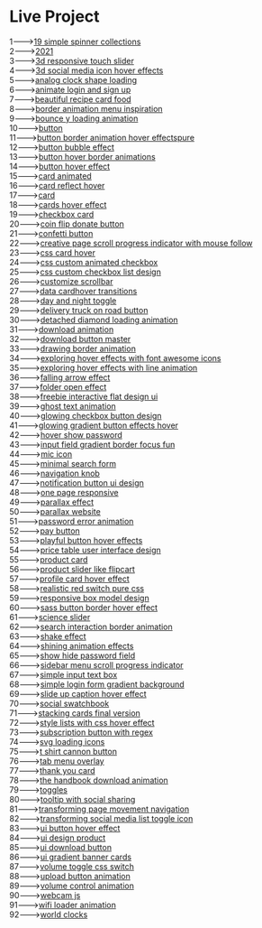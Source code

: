 <h1>Live Project</h1>
1---><a href="https://hawanbeats.github.io/html-css-js/19%20simple%20spinner%20collections/">19 simple spinner collections</a>
<br>
2---><a href="https://hawanbeats.github.io/html-css-js/2021/">2021</a>
<br>
3---><a href="https://hawanbeats.github.io/html-css-js/3d%20responsive%20touch%20slider/">3d responsive touch slider</a>
<br>
4---><a href="https://hawanbeats.github.io/html-css-js/3d%20social%20media%20icon%20hover%20effects/">3d social media icon hover effects</a>
<br>
5---><a href="https://hawanbeats.github.io/html-css-js/analog%20clock%20shape%20loading/">analog clock shape loading</a>
<br>
6---><a href="https://hawanbeats.github.io/html-css-js/animate%20login%20and%20sign%20up/">animate login and sign up</a>
<br>
7---><a href="https://hawanbeats.github.io/html-css-js/beatiful%20recipe%20card%20food/">beautiful recipe card food</a>
<br>
8---><a href="https://hawanbeats.github.io/html-css-js/border%20animation%20menu%20inspiration/">border animation menu inspiration</a>
<br>
9---><a href="https://hawanbeats.github.io/html-css-js/bounce%20y%20loading%20animation/">bounce y loading animation</a>
<br>
10---><a href="https://hawanbeats.github.io/html-css-js/button/">button</a>
<br>
11---><a href="https://hawanbeats.github.io/html-css-js/button%20border%20animation%20on%20hover%20effectspure/">button border animation hover effectspure</a>
<br>
12---><a href="https://hawanbeats.github.io/html-css-js/button%20bubble%20effect/">button bubble effect</a>
<br>
13---><a href="https://hawanbeats.github.io/html-css-js/button%20hover%20border%20animations/">button hover border animations</a>
<br>
14---><a href="https://hawanbeats.github.io/html-css-js/button%20hover%20effect/">button hover effect</a>
<br>
15---><a href="https://hawanbeats.github.io/html-css-js/card%20animated/">card animated</a>
<br>
16---><a href="https://hawanbeats.github.io/html-css-js/card%20reflect%20hover/">card reflect hover</a>
<br>
17---><a href="https://hawanbeats.github.io/html-css-js/card/">card</a>
<br>
18---><a href="https://hawanbeats.github.io/html-css-js/cards%20hover%20effect/">cards hover effect</a>
<br>
19---><a href="https://hawanbeats.github.io/html-css-js/checkbox%20card/">checkbox card</a>
<br>
20---><a href="https://hawanbeats.github.io/html-css-js/coin%20flip%20donate%20button/">coin flip donate button</a>
<br>
21---><a href="https://hawanbeats.github.io/html-css-js/confetti%20button/">confetti button</a>
<br>
22---><a href="https://hawanbeats.github.io/html-css-js/creative%20page%20scroll%20progress%20indicator%20with%20mouse%20follow/">creative page scroll progress indicator with mouse follow</a>
<br>
23---><a href="https://hawanbeats.github.io/html-css-js/css%20card%20hover/">css card hover</a>
<br>
24---><a href="https://hawanbeats.github.io/html-css-js/css%20custom%20animated%20checkbox/">css custom animated checkbox</a>
<br>
25---><a href="https://hawanbeats.github.io/html-css-js/css%20custom%20checkbox%20list%20design/">css custom checkbox list design</a>
<br>
26---><a href="https://hawanbeats.github.io/html-css-js/customize%20scrollbar/">customize scrollbar</a>
<br>
27---><a href="https://hawanbeats.github.io/html-css-js/data%20cardhover%20transitions/">data cardhover transitions</a>
<br>
28---><a href="https://hawanbeats.github.io/html-css-js/day%20and%20night%20toggle/">day and night toggle</a>
<br>
29---><a href="https://hawanbeats.github.io/html-css-js/delivery%20truck%20on%20road%20button/">delivery truck on road button</a>
<br>
30---><a href="https://hawanbeats.github.io/html-css-js/detached%20diamond%20loading%20animation/">detached diamond loading animation</a>
<br>
31---><a href="https://hawanbeats.github.io/html-css-js/download%20animation/">download animation</a>
<br>
32---><a href="https://hawanbeats.github.io/html-css-js/download-button-master/">download button master</a>
<br>
33---><a href="https://hawanbeats.github.io/html-css-js/drawing%20border%20animation/">drawing border animation</a>
<br>
34---><a href="https://hawanbeats.github.io/html-css-js/exploring%20hover%20effects%20with%20font%20awesome%20icons/">exploring hover effects with font awesome icons</a>
<br>
35---><a href="https://hawanbeats.github.io/html-css-js/exploring%20hover%20effects%20with%20line%20animation/">exploring hover effects with line animation</a>
<br>
36---><a href="https://hawanbeats.github.io/html-css-js/falling%20arrow%20effect/">falling arrow effect</a>
<br>
37---><a href="https://hawanbeats.github.io/html-css-js/folder%20open%20effect/">folder open effect</a>
<br>
38---><a href="https://hawanbeats.github.io/html-css-js/freebie%20interactive%20flat%20design%20ui/">freebie interactive flat design ui</a>
<br>
39---><a href="https://hawanbeats.github.io/html-css-js/ghost%20text%20animation/">ghost text animation</a>
<br>
40---><a href="https://hawanbeats.github.io/html-css-js/glowing%20checkbox%20button%20design/">glowing checkbox button design</a>
<br>
41---><a href="https://hawanbeats.github.io/html-css-js/glowing%20gradient%20button%20effects%20on%20hover/">glowing gradient button effects hover</a>
<br>
42---><a href="https://hawanbeats.github.io/html-css-js/hover%20show%20password/">hover show password</a>
<br>
43---><a href="https://hawanbeats.github.io/html-css-js/input%20field%20gradient%20border%20focus%20fun/">input field gradient border focus fun</a>
<br>
44---><a href="https://hawanbeats.github.io/html-css-js/mic%20icon/">mic icon</a>
<br>
45---><a href="https://hawanbeats.github.io/html-css-js/minimal%20search%20form/">minimal search form</a>
<br>
46---><a href="https://hawanbeats.github.io/html-css-js/navigation%20knob/">navigation knob</a>
<br>
47---><a href="https://hawanbeats.github.io/html-css-js/notification%20button%20ui%20design/">notification button ui design</a>
<br>
48---><a href="https://hawanbeats.github.io/html-css-js/one%20page%20responsive/">one page responsive</a>
<br>
49---><a href="https://hawanbeats.github.io/html-css-js/parallax%20effect/">parallax effect</a>
<br>
50---><a href="https://hawanbeats.github.io/html-css-js/parallax%20website/">parallax website</a>
<br>
51---><a href="https://hawanbeats.github.io/html-css-js/password%20error%20animation/">password error animation</a>
<br>
52---><a href="https://hawanbeats.github.io/html-css-js/pay%20button/">pay button</a>
<br>
53---><a href="https://hawanbeats.github.io/html-css-js/playful%20button%20hover%20effects/">playful button hover effects</a>
<br>
54---><a href="https://hawanbeats.github.io/html-css-js/price%20table%20user%20interface%20design/">price table user interface design</a>
<br>
55---><a href="https://hawanbeats.github.io/html-css-js/product%20card/">product card</a>
<br>
56---><a href="https://hawanbeats.github.io/html-css-js/product%20slider%20like%20flipcart/">product slider like flipcart</a>
<br>
57---><a href="https://hawanbeats.github.io/html-css-js/profile%20card%20hover%20effect/">profile card hover effect</a>
<br>
58---><a href="https://hawanbeats.github.io/html-css-js/realistic%20red%20switch%20pure%20css/">realistic red switch pure css</a>
<br>
59---><a href="https://hawanbeats.github.io/html-css-js/responsive%20box%20model%20design/">responsive box model design</a>
<br>
60---><a href="https://hawanbeats.github.io/html-css-js/sass%20button%20border%20hover%20effect/">sass button border hover effect</a>
<br>
61---><a href="https://hawanbeats.github.io/html-css-js/science%20slider/">science slider</a>
<br>
62---><a href="https://hawanbeats.github.io/html-css-js/search%20interaction%20border%20animation/">search interaction border animation</a>
<br>
63---><a href="https://hawanbeats.github.io/html-css-js/shake%20effect/">shake effect</a>
<br>
64---><a href="https://hawanbeats.github.io/html-css-js/shining%20text%20animation%20effects/">shining animation effects</a>
<br>
65---><a href="https://hawanbeats.github.io/html-css-js/show%20hide%20password%20field/">show hide password field</a>
<br>
66---><a href="https://hawanbeats.github.io/html-css-js/sidebar%20menu%20scroll%20progress%20indicator/">sidebar menu scroll progress indicator</a>
<br>
67---><a href="https://hawanbeats.github.io/html-css-js/simple%20input%20text%20box/">simple input text box</a>
<br>
68---><a href="https://hawanbeats.github.io/html-css-js/simple%20login%20form%20gradient%20background/">simple login form gradient background</a>
<br>
69---><a href="https://hawanbeats.github.io/html-css-js/slide%20up%20caption%20hover%20effect/">slide up caption hover effect</a>
<br>
70---><a href="https://hawanbeats.github.io/html-css-js/social%20swatchbook/">social swatchbook</a>
<br>
71---><a href="https://hawanbeats.github.io/html-css-js/stacking%20cards%20final%20version/">stacking cards final version</a>
<br>
72---><a href="https://hawanbeats.github.io/html-css-js/style%20lists%20with%20css%20hover%20effect/">style lists with css hover effect</a>
<br> 
73---><a href="https://hawanbeats.github.io/html-css-js/subscription%20button%20with%20regex/">subscription button with regex</a>
<br>
74---><a href="https://hawanbeats.github.io/html-css-js/svg%20loading%20icons/">svg loading icons</a>
<br>
75---><a href="https://hawanbeats.github.io/html-css-js/t%20shirt%20cannon%20button/">t shirt cannon button</a>
<br>
76---><a href="https://hawanbeats.github.io/html-css-js/tab%20menu%20overlay/">tab menu overlay</a>
<br>
77---><a href="https://hawanbeats.github.io/html-css-js/thank%20you%20card/">thank you card</a>
<br>
78---><a href="https://hawanbeats.github.io/html-css-js/the%20handbook%20download%20animation/">the handbook download animation</a>
<br>
79---><a href="https://hawanbeats.github.io/html-css-js/toggles/">toggles</a>
<br>
80---><a href="https://hawanbeats.github.io/html-css-js/tooltip%20with%20social%20sharing/">tooltip with social sharing</a>
<br>
81---><a href="https://hawanbeats.github.io/html-css-js/transforming%20page%20movement%20navigation/">transforming page movement navigation</a>
<br>
82---><a href="https://hawanbeats.github.io/html-css-js/transforming%20social%20media%20list%20toggle%20icon/">transforming social media list toggle icon</a>
<br>
83---><a href="https://hawanbeats.github.io/html-css-js/ui%20button%20hover%20effect/">ui button hover effect</a>
<br>
84---><a href="https://hawanbeats.github.io/html-css-js/ui%20design%20product/">ui design product</a>
<br>
85---><a href="https://hawanbeats.github.io/html-css-js/ui%20download%20button/">ui download button</a>
<br>
86---><a href="https://hawanbeats.github.io/html-css-js/ui%20gradient%20banner%20cards/">ui gradient banner cards</a>
<br>
87---><a href="https://hawanbeats.github.io/html-css-js/volume%20toggle%20css%20switch/">volume toggle css switch</a>
<br>
88---><a href="https://hawanbeats.github.io/html-css-js/upload%20button%20animation/">upload button animation</a>
<br>
89---><a href="https://hawanbeats.github.io/html-css-js/volume%20control%20animation/">volume control animation</a>
<br>
90---><a href="https://hawanbeats.github.io/html-css-js/webcam%20js/">webcam js</a>
<br>
91---><a href="https://hawanbeats.github.io/html-css-js/wifi%20loader%20animation/">wifi loader animation</a>
<br>
92---><a href="https://hawanbeats.github.io/html-css-js/world%20clocks/">world clocks</a>

